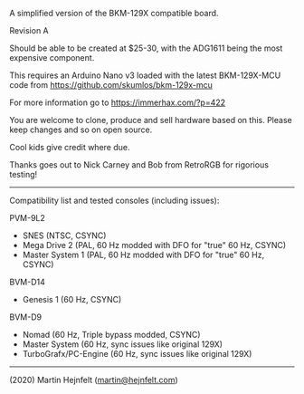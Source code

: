 A simplified version of the BKM-129X compatible board.

Revision A

Should be able to be created at $25-30, with the ADG1611 being the most expensive component.

This requires an Arduino Nano v3 loaded with the latest BKM-129X-MCU code from https://github.com/skumlos/bkm-129x-mcu

For more information go to https://immerhax.com/?p=422

You are welcome to clone, produce and sell hardware based on this. Please keep changes and so on open source.

Cool kids give credit where due.

Thanks goes out to Nick Carney and Bob from RetroRGB for rigorious testing!

--------

Compatibility list and tested consoles (including issues):

PVM-9L2
- SNES (NTSC, CSYNC)
- Mega Drive 2 (PAL, 60 Hz modded with DFO for "true" 60 Hz, CSYNC)
- Master System 1 (PAL, 60 Hz modded with DFO for "true" 60 Hz, CSYNC)

BVM-D14
- Genesis 1 (60 Hz, CSYNC)

BVM-D9
- Nomad (60 Hz, Triple bypass modded, CSYNC)
- Master System (60 Hz, sync issues like original 129X)
- TurboGrafx/PC-Engine (60 Hz, sync issues like original 129X)

---------

(2020) Martin Hejnfelt (martin@hejnfelt.com)
